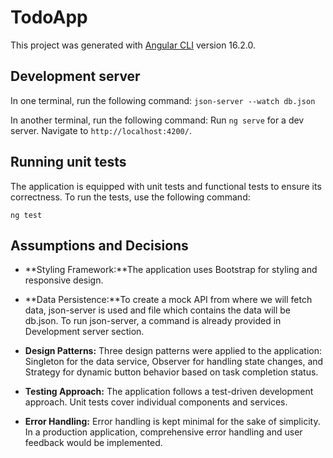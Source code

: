 # TodoApp

This project was generated with [Angular CLI](https://github.com/angular/angular-cli) version 16.2.0.


## Development server

In one terminal, run the following command:
`json-server --watch db.json`

In another terminal, run the following command:
Run `ng serve` for a dev server. Navigate to `http://localhost:4200/`. 

## Running unit tests

The application is equipped with unit tests and functional tests to ensure its correctness. To run the tests, use the following command:

`ng test`

## Assumptions and Decisions

- **Styling Framework:**The application uses Bootstrap for styling and responsive design.

- **Data Persistence:**To create a mock API from where we will fetch data, json-server is used and file which contains the data will be db.json. To run json-server, a command is already provided in Development server section.

- **Design Patterns:** Three design patterns were applied to the application: Singleton for the data service, Observer for handling state changes, and Strategy for dynamic button behavior based on task completion status.

- **Testing Approach:** The application follows a test-driven development approach. Unit tests cover individual components and services.

- **Error Handling:** Error handling is kept minimal for the sake of simplicity. In a production application, comprehensive error handling and user feedback would be implemented.
